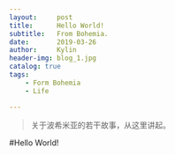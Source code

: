```yaml
---
layout:     post
title:      Hello World!
subtitle:   From Bohemia.
date:       2019-03-26
author:     Kylin
header-img: blog_1.jpg
catalog: true
tags:
    - Form Bohemia
    - Life

---
```



>关于波希米亚的若干故事，从这里讲起。

#Hello World!

